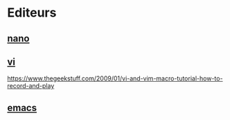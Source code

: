 # Editeurs

## [nano](https://www.nano-editor.org/)


## [vi](https://en.wikipedia.org/wiki/Vi)

https://www.thegeekstuff.com/2009/01/vi-and-vim-macro-tutorial-how-to-record-and-play

## [emacs](https://www.gnu.org/software/emacs/)
